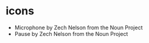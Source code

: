 # icons
 - Microphone by Zech Nelson from the Noun Project
 - Pause by Zech Nelson from the Noun Project
